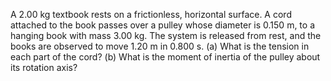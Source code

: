 A 2.00 kg textbook rests on a frictionless, horizontal surface. A cord attached to the book passes over a pulley whose diameter
is 0.150 m, to a hanging book with mass 3.00 kg. The system is released from rest, and the books are observed to move 1.20 m in 0.800 s.
(a) What is the tension in each part of the cord? (b) What is the moment
of inertia of the pulley about its rotation axis?